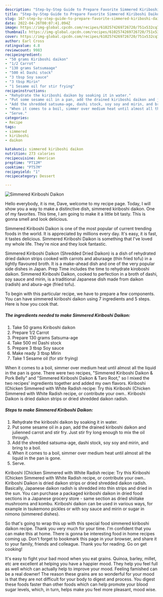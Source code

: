 ```yaml
---
description: "Step-by-Step Guide to Prepare Favorite Simmered Kiriboshi Daikon"
title: "Step-by-Step Guide to Prepare Favorite Simmered Kiriboshi Daikon"
slug: 167-step-by-step-guide-to-prepare-favorite-simmered-kiriboshi-daikon
date: 2022-04-26T00:07:41.094Z
image: https://img-global.cpcdn.com/recipes/6102574269726720/751x532cq70/simmered-kiriboshi-daikon-recipe-main-photo.jpg
thumbnail: https://img-global.cpcdn.com/recipes/6102574269726720/751x532cq70/simmered-kiriboshi-daikon-recipe-main-photo.jpg
cover: https://img-global.cpcdn.com/recipes/6102574269726720/751x532cq70/simmered-kiriboshi-daikon-recipe-main-photo.jpg
author: Earl Cross
ratingvalue: 4.8
reviewcount: 9983
recipeingredient:
- "50 grams Kiriboshi daikon"
- "1/2 Carrot"
- "130 grams Satsumaage"
- "500 ml Dashi stock"
- "3 tbsp Soy sauce"
- "3 tbsp Mirin"
- "1 Sesame oil for stir frying"
recipeinstructions:
- "Rehydrate the kiriboshi daikon by soaking it in water."
- "Put some sesame oil in a pan, add the drained kiriboshi daikon and julienned carrot and stir fry. Just stir fry long enough to mix the oil through."
- "Add the shredded satsuma-age, dashi stock, soy soy and mirin, and bring to a boil."
- "When it comes to a boil, simmer over medium heat until almost all the liquid in the pan is gone."
- "Serve."
categories:
- Recipe
tags:
- simmered
- kiriboshi
- daikon

katakunci: simmered kiriboshi daikon 
nutrition: 273 calories
recipecuisine: American
preptime: "PT12M"
cooktime: "PT57M"
recipeyield: "1"
recipecategory: Dessert

---
```



![Simmered Kiriboshi Daikon](https://img-global.cpcdn.com/recipes/6102574269726720/751x532cq70/simmered-kiriboshi-daikon-recipe-main-photo.jpg)

Hello everybody, it is me, Dave, welcome to my recipe page. Today, I will show you a way to make a distinctive dish, simmered kiriboshi daikon. One of my favorites. This time, I am going to make it a little bit tasty. This is gonna smell and look delicious.

Simmered Kiriboshi Daikon is one of the most popular of current trending foods in the world. It is appreciated by millions every day. It's easy, it is fast, it tastes delicious. Simmered Kiriboshi Daikon is something that I've loved my whole life. They're nice and they look fantastic.

Simmered Kiriboshi Daikon (Shredded Dried Daikon) is a dish of rehydrated dried daikon strips cooked with carrots and aburaage (thin fried tofu) in a lightly flavoured broth. It is a make-ahead dish and one of the very popular side dishes in Japan. Prep Time includes the time to rehydrate kiroboshi daikon. Simmered Kiriboshi Daikon, cooked to perfection in a broth of dashi, soy sauce and mirin, is a traditional Japanese dish made from daikon (radish) and abura-age (fried tofu).


To begin with this particular recipe, we have to prepare a few components. You can have simmered kiriboshi daikon using 7 ingredients and 5 steps. Here is how you cook that.

<!--inarticleads1-->

##### The ingredients needed to make Simmered Kiriboshi Daikon:

1. Take 50 grams Kiriboshi daikon
1. Prepare 1/2 Carrot
1. Prepare 130 grams Satsuma-age
1. Take 500 ml Dashi stock
1. Prepare 3 tbsp Soy sauce
1. Make ready 3 tbsp Mirin
1. Take 1 Sesame oil (for stir frying)


When it comes to a boil, simmer over medium heat until almost all the liquid in the pan is gone. There were two recipes, &#34;Simmered Kiriboshi Daikon &amp; Pork Belly&#34; and &#34;Simmered Kiriboshi Daikon &amp; Taro Root,&#34; so I mixed the two recipes&#39; ingredients together and added my own flavors. Kiriboshi (Chicken Simmered with White Radish recipe: Try this Kiriboshi (Chicken Simmered with White Radish recipe, or contribute your own.. Kiriboshi Daikon is dried daikon strips or dried shredded daikon radish. 

<!--inarticleads2-->

##### Steps to make Simmered Kiriboshi Daikon:

1. Rehydrate the kiriboshi daikon by soaking it in water.
1. Put some sesame oil in a pan, add the drained kiriboshi daikon and julienned carrot and stir fry. Just stir fry long enough to mix the oil through.
1. Add the shredded satsuma-age, dashi stock, soy soy and mirin, and bring to a boil.
1. When it comes to a boil, simmer over medium heat until almost all the liquid in the pan is gone.
1. Serve.


Kiriboshi (Chicken Simmered with White Radish recipe: Try this Kiriboshi (Chicken Simmered with White Radish recipe, or contribute your own.. Kiriboshi Daikon is dried daikon strips or dried shredded daikon radish. Basically, Japanese daikon radish is shredded into thin strips and dried in the sun. You can purchase a packaged kiriboshi daikon in dried food sections in a Japanese grocery store - same section as dried shiitake mushrooms and kombu. Kiriboshi daikon can be used in various ways, for example in tsukemono pickles or with soy sauce and mirin or sugar in nimono (simmered dishes). 

So that's going to wrap this up with this special food simmered kiriboshi daikon recipe. Thank you very much for your time. I'm confident that you can make this at home. There is gonna be interesting food in home recipes coming up. Don't forget to bookmark this page in your browser, and share it to your family, friends and colleague. Thank you for reading. Go on get cooking!

It's easy to fight your bad mood when you eat grains. Quinoa, barley, millet, etc are excellent at helping you have a happier mood. They help you feel full as well which can actually help to improve your mood. Feeling famished can be a real downer! The reason these grains are so wonderful for your mood is that they are not difficult for your body to digest and process. You digest these foods faster than other foods which can help promote your blood sugar levels, which, in turn, helps make you feel more pleasant, mood wise.
